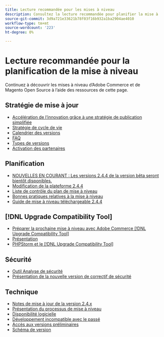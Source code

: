```yaml
---
title: Lecture recommandée pour les mises à niveau
description: Consultez la lecture recommandée pour planifier la mise à niveau d’Adobe Commerce ou de Magento Open Source.
source-git-commit: 3d9a721e33621b78f03f16b932a1ba2904ae4010
workflow-type: tm+mt
source-wordcount: '223'
ht-degree: 0%

---
```



# Lecture recommandée pour la planification de la mise à niveau

Continuez à découvrir les mises à niveau d’Adobe Commerce et de Magento Open Source à l’aide des ressources de cette page.

## Stratégie de mise à jour

- [Accélération de l’innovation grâce à une stratégie de publication simplifiée](https://magento.com/blog/accelerating-innovation-through-simplified-release-strategy)
- [Stratégie de cycle de vie](https://magento.com/sites/default/files/magento-software-lifecycle-policy.pdf)
- [Calendrier des versions](https://devdocs.magento.com/release/)
- [FAQ](https://support.magento.com/hc/en-us/articles/4409421516301-FAQ-for-New-Adobe-Commerce-Release-Strategy-and-Updated-Lifecycle-Policy)
- [Types de versions](https://devdocs.magento.com/release/policy/)
- [Activation des partenaires](https://solutionpartners.adobe.com/content/dam/spp_assets/restricted/community/Community_47/Webinar_Recording_Commerce_Q4_Product_Update.URL)

## Planification

- [NOUVELLES EN COURANT : Les versions 2.4.4 de la version bêta seront bientôt disponibles.](https://community.magento.com/t5/Magento-DevBlog/BREAKING-NEWS-2-4-4-beta-releases-are-coming-soon/ba-p/484310)
- [Modification de la plateforme 2.4.4](https://community.magento.com/t5/Magento-DevBlog/Technical-platform-changes-to-expect-in-Adobe-Commerce-2-4-4/ba-p/485506)
- [Liste de contrôle du plan de mise à niveau](https://support.magento.com/hc/en-us/articles/360057968951)
- [Bonnes pratiques relatives à la mise à niveau](../prepare/best-practices.md)
- [Guide de mise à niveau téléchargeable 2.4.4](../../assets/upgrade-guide/adobe-commerce-2-4-upgrade-guide.pdf)

## [!DNL Upgrade Compatibility Tool]

- [Préparer la prochaine mise à niveau avec Adobe Commerce [!DNL Upgrade Compatibility Tool]](https://community.magento.com/t5/Magento-DevBlog/Prepare-for-Your-Next-Upgrade-with-the-Adobe-Commerce-Upgrade/ba-p/483372)
- [Présentation](../upgrade-compatibility-tool/overview.md)
- [PHPStorm et le [!DNL Upgrade Compatibility Tool]](https://devdocs.magento.com/guides/v2.3/ext-best-practices/phpstorm/uct-run-configuration.html)

## Sécurité

- [Outil Analyse de sécurité](https://magento.com/blog/magento-news/secure-your-storefront-enhanced-magento-security-scan-tool)
- [Présentation de la nouvelle version de correctif de sécurité](https://community.magento.com/t5/Magento-DevBlog/Introducing-the-New-Security-Patch-Release/ba-p/141287)

## Technique

- [Notes de mise à jour de la version 2.4.x](https://devdocs.magento.com/guides/v2.4/release-notes/bk-release-notes.html)
- [Présentation du processus de mise à niveau](../overview.md)
- [Disponibilité logicielle](https://devdocs.magento.com/release/availability.html)
- [Développement incompatible avec le passé](https://devdocs.magento.com/contributor-guide/backward-compatible-development/index.html)
- [Accès aux versions préliminaires](https://support.magento.com/hc/en-us/articles/360034120932)
- [Schéma de version](https://devdocs.magento.com/guides/v2.3/extension-dev-guide/versioning/)
